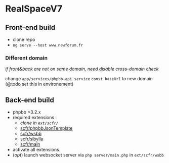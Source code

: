 # RealSpaceV7

## Front-end build
- clone repo
- `ng serve --host www.newforum.fr` 


### Different domain
*if front&back are not on same domain, need disable cross-domain check*

change `app/services/phpbb-api.service` `const baseUrl` to new domain (@todo set this in environement)


## Back-end build
- phpbb >3.2.x
- required extensions :
  - *clone in `ext/scfr/`*
  - [scfr/phpbbJsonTemplate](https://github.com/Superd22/phpbb-json-template)
  - [scfr/wsbb](https://github.com/Superd22/PHPBB-Websocket)
  - [scfr/sibylla](https://github.com/Superd22/phpbb-sibylla)
  - [scfr/main](https://github.com/Superd22/phpbb-scfr-main)
- activate all extensions.
- (*opt*) launch websocket server via `php server/main.php` in `ext/scfr/wsbb`

